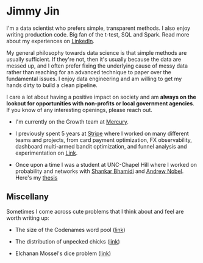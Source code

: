 # Jimmy Jin

I'm a data scientist who prefers simple, transparent methods. I also enjoy writing production code. Big fan of the t-test, SQL and Spark. Read more about my experiences on [LinkedIn](https://www.linkedin.com/in/jimmy-jin-5325ab6/).

My general philosophy towards data science is that simple methods are usually sufficient. If they're not, then it's usually because the data are messed up, and I often prefer fixing the underlying cause of messy data rather than reaching for an advanced technique to paper over the fundamental issues. I enjoy data engineering and am willing to get my hands dirty to build a clean pipeline.

I care a lot about having a positive impact on society and am  **always on the lookout for opportunities with non-profits or local government agencies**. If you know of any interesting openings, please reach out.

- I'm currently on the Growth team at [Mercury](https://mercury.com/).

- I previously spent 5 years at [Stripe](https://stripe.com/) where I worked on many different teams and projects, from card payment optimization, FX observability, dashboard multi-armed bandit optimization, and funnel analysis and experimentation on [Link](https://link.com/).
    
- Once upon a time I was a student at UNC-Chapel Hill where I worked on probability and networks with  [Shankar Bhamidi](http://www.unc.edu/~bhamidi/)  and  [Andrew Nobel](http://www.unc.edu/~nobel/). Here's my  [thesis](https://cdr.lib.unc.edu/record/uuid:d489c99f-47af-450b-b96b-e86875fdce1e)
    
## Miscellany

Sometimes I come across cute problems that I think about and feel are worth writing up:

-   The size of the Codenames word pool ([link](https://yichijin.github.io/files/codenames.pdf))
    
-   The distribution of unpecked chicks ([link](https://yichijin.github.io/files/unpecked.pdf))
    
-   Elchanan Mossel's dice problem ([link](https://yichijin.github.io/files/elchanan.pdf))
